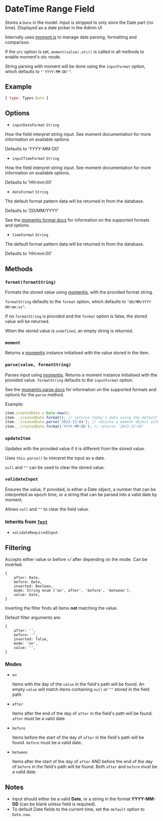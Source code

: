 # DateTime Range Field

Stores a `Date` in the model. Input is stripped to only store the Date part (no time).
Displayed as a date picker in the Admin UI

Internally uses [moment.js](http://momentjs.com/) to manage date parsing, formatting and comparison.

If the `utc` option is set, `moment(value).utc()` is called in all methods to enable moment's utc mode.

String parsing with moment will be done using the `inputFormat` option, which defaults to `"'YYYY-MM-DD'"`.

## Example

```js
{ type: Types.Date }
```

## Options
* `inputDateFormat` `String`

How the field interpret string input. See moment documentation for more information on available options.

Defaults to 'YYYY-MM-DD'

* `inputTimeFormat` `String`

How the field interpret string input. See moment documentation for more information on available options.

Defaults to 'HH:mm:00'

* `dateFormat` `String`

The default format pattern data will be returned in from the database.

Defaults to 'DD/MM/YYYY'

See the [momentjs format docs](http://momentjs.com/docs/#/displaying/format/) for information on the supported formats and options.

* `timeFormat` `String`

The default format pattern data will be returned in from the database.

Defaults to 'HH:mm:00'

## Methods

### `format(formatString)`

Formats the stored value using [momentjs](http://momentjs.com/), with the provided format string.

`formatString` defaults to the `format` option, which defaults to `"DD/MM/YYYY HH:mm:ss"`.

If no `formatString` is provided and the `format` option is false, the stored value will be returned.

When the stored value is `undefined`, an empty string is returned.

### `moment`

Returns a [momentjs](http://momentjs.com/) instance initialised with the value stored in the item.

### `parse(value, formatString)`

Parses input using [momentjs](http://momentjs.com/). Returns a moment instance initialised with the provided value. `formatString` defaults to the `inputFormat` option.

See the [momentjs parse docs](http://momentjs.com/docs/#/parsing/) for information on the supported formats and options for the `parse` method.

Example:

```js
item.createdDate = Date.now();
item._.createdDate.format(); // returns today's date using the default format string
item._.createdDate.parse('2013-12-04'); // returns a moment object with the parsed date
item._.createdDate.format('YYYY-MM-DD'); // returns '2013-12-04'
```

### `updateItem`

Updates with the provided value if it is different from the stored value.

Uses `this.parse()` to interpret the input as a date.

`null` and `""` can be used to clear the stored value.

### `validateInput`

Ensures the value, if provided, is either a Date object, a number that can be interpreted as epoch time, or a string that can be parsed into a valid date by moment.

Allows `null` and `""` to clear the field value.

### Inherits from [`Text`](../text)

* `validateRequiredInput`

## Filtering

Accepts either value or before +/ after depending on the mode. Can be inverted.

```
{
	after: Date,
	before: Date,
	inverted: Boolean,
	mode: String enum ['on', after', 'before', 'between'],
	value: Date,
}
```

Inverting the filter finds all items **not** matching the value.

Default filter arguments are:

```
{
	after: '',
	before: '',
	inverted: false,
	mode: 'on',
	value: '',
}
```

### Modes

* `on`

  Items with the day of the `value` in the field's path will be found. An empty `value` will match items containing `null` or `""` stored in the field path.

* `after`

  Items after the end of the day of `after` in the field's path will be found. `after` must be a valid date.

* `before`

  Items before the start of the day of `after` in the field's path will be found. `before` must be a valid date.

* `between`

  Items after the start of the day of `after` AND before the end of the day of `before` in the field's path will be found. Both `after` and `before` must be a valid date.

## Notes

* Input should either be a valid **Date**, or a string in the format **YYYY-MM-DD** (can be blank unless field is required).
* To default Date fields to the current time, set the `default` option to `Date.now`.
